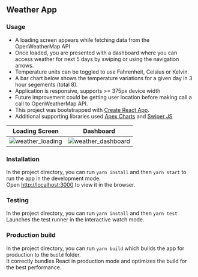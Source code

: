 ## Weather App

### Usage

- A loading screen appears while fetching data from the OpenWeatherMap API
- Once loaded, you are presented with a dashboard where you can access weather for next 5 days by swiping or using the navigation arrows.
- Temperature units can be toggled to use Fahrenheit, Celsius or Kelvin.
- A bar chart below shows the temperature variations for a given day in 3 hour segements (total 8).
- Application is responsive, supports >= 375px device width
- Future improvement could be getting user location before making call a call to OpenWeatherMap API.
- This project was bootstrapped with [Create React App](https://github.com/facebook/create-react-app).
- Additional supporting libraries used [Apex Charts](https://apexcharts.com/) and [Swiper JS](https://swiperjs.com/)

| Loading Screen                                                                                                           | Dashboard                                                                                                                  |
|--------------------------------------------------------------------------------------------------------------------------|----------------------------------------------------------------------------------------------------------------------------|
| ![weather_loading](https://user-images.githubusercontent.com/53559161/88260661-c8741900-ccff-11ea-9509-f808b3c98e77.gif) | ![weather_dashboard](https://user-images.githubusercontent.com/53559161/88260656-c611bf00-ccff-11ea-881b-24e36885a816.gif) |


### Installation

In the project directory, you can run `yarn install` and then `yarn start` to run the app in the development mode.<br />
Open [http://localhost:3000](http://localhost:3000) to view it in the browser.

### Testing

In the project directory, you can run `yarn install` and then `yarn test`<br />
Launches the test runner in the interactive watch mode.


### Production build

In the project directory, you can run `yarn build` which builds the app for production to the `build` folder.<br />
It correctly bundles React in production mode and optimizes the build for the best performance.

